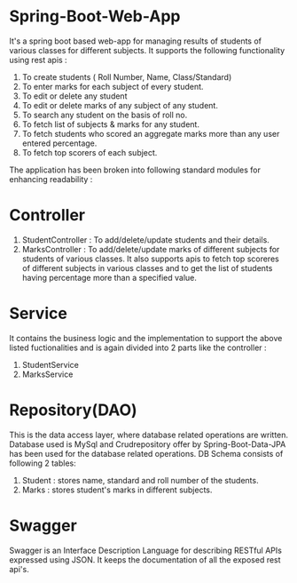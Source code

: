 # Spring-Boot-Web-App

It's a spring boot based web-app for managing results of students of various classes for different subjects. It supports the following functionality using rest apis :
1. To create students ( Roll Number, Name, Class/Standard)
2. To enter marks for each subject of every student.
3. To edit or delete any student
4. To edit or delete marks of any subject of any student.
5. To search any student on the basis of roll no.
6. To fetch list of subjects & marks for any student.
7. To fetch students who scored an aggregate marks more than any user entered percentage.
8. To fetch top scorers of each subject.

The application has been broken into following standard modules for enhancing readability :
   
# Controller

1. StudentController : To add/delete/update students and their details.
2. MarksController : To add/delete/update marks of different subjects for students of various classes. It also supports apis to fetch top scoreres of different subjects in various classes and to get the list of students having percentage more than a specified value.
  
# Service
It contains the business logic and the implementation to support the above listed fuctionalities and is again divided into 2 parts like the controller :
1. StudentService
2. MarksService
  
# Repository(DAO)
This is the data access layer, where database related operations are written. Database used is MySql and Crudrepository offer by Spring-Boot-Data-JPA has been used for the database related operations. DB Schema consists of following 2 tables:
1. Student : stores name, standard and roll number of the students.
2. Marks : stores student's marks in different subjects.
    
# Swagger
Swagger is an Interface Description Language for describing RESTful APIs expressed using JSON. It keeps the documentation of all the exposed rest api's.
  
  
  
 


